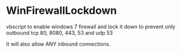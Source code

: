 # WinFirewallLockdown

vbscript to enable windows 7 firewall and lock it down to prevent only outbound tcp 80, 8080, 443, 53 and udp 53

It will also allow ANY inbound connections.

